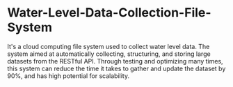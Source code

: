 # Water-Level-Data-Collection-File-System

It's a cloud computing file system used to collect water level data. The system aimed at automatically collecting, structuring, and storing large datasets from the RESTful API. 
Through testing and optimizing many times, this system can reduce the time it takes to gather and update the dataset by 90%, and has high potential for scalability.
